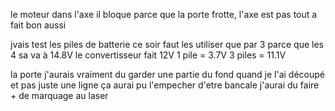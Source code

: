 le moteur dans l'axe il bloque parce que la porte frotte, l'axe est pas tout a fait bon aussi

jvais test les piles de batterie ce soir 
faut les utiliser que par 3 parce que les 4 sa va à 14.8V le convertisseur fait 12V
1 pile = 3.7V 
3 piles = 11.1V

la porte j'aurais vraiment du garder une partie du fond quand je l'ai découpé et pas juste une ligne ça aurai pu l'empecher d'etre bancale
j'aurai du faire + de marquage au laser 

